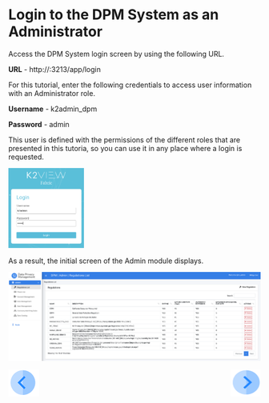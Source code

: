 # Login to the DPM System as an Administrator

Access the DPM System login screen by using the following URL.

**URL** -  http://<your ip address>:3213/app/login

For this tutorial, enter the following credentials to access user information with an Administrator role.

**Username** - k2admin_dpm

**Password** - admin

This user is defined with the permissions of the different roles that are presented in this tutoria, so you can use it in any place where a login is requested. 

<img src="../images/k2admin_login.png" width="30%" height="30%">

As a result, the initial screen of the Admin module displays. 
 
![image](../images/dpm_admin_landing_page.png)



[![Previous](../images/Previous.png)](01_00_DSAR.md)[<img align="right" width="60" height="54" src="../images/Next.png">](01_02_00_DSAR_flow.md)

